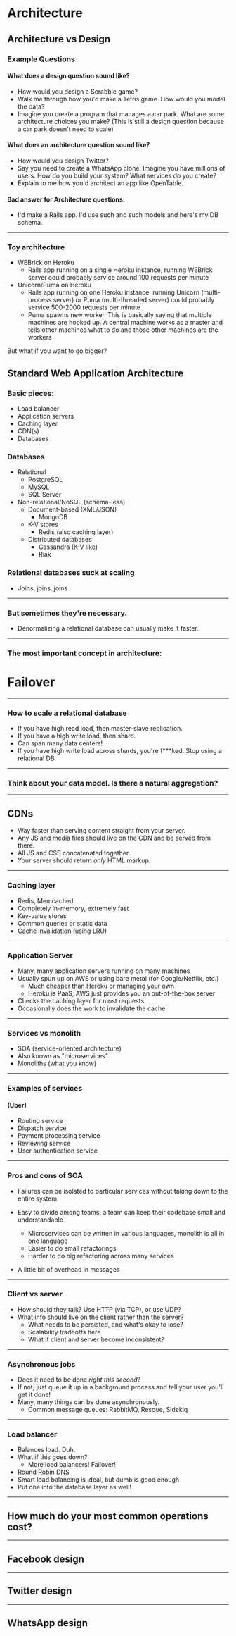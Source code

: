 # Architecture

## Architecture vs Design
### Example Questions
#### What does a design question sound like?
* How would you design a Scrabble game?
* Walk me through how you'd make a Tetris game. How would you model the data?
* Imagine you create a program that manages a car park. What are some architecture choices you make? (This is still a design question because a car park doesn't need to scale)

#### What does an architecture question sound like?
* How would you design Twitter?
* Say you need to create a WhatsApp clone. Imagine you have millions of users. How do you build your system? What services do you create?
* Explain to me how you'd architect an app like OpenTable.

#### Bad answer for Architecture questions:

* I'd make a Rails app. I'd use such and such models and here's my DB schema.
---
### Toy architecture
* WEBrick on Heroku
  * Rails app running on a single Heroku instance, running WEBrick server could
  probably service around 100 requests per minute
* Unicorn/Puma on Heroku
  * Rails app running on one Heroku instance, running Unicorn (multi-process server) or Puma (multi-threaded server) could probably service 500-2000 requests per minute
  * Puma spawns new worker. This is basically saying that multiple machines are hooked up.
  A central machine works as a master and tells other machines what to do and those other
  machines are the workers

But what if you want to go bigger?

## Standard Web Application Architecture
### Basic pieces:
* Load balancer
* Application servers
* Caching layer
* CDN(s)
* Databases

### Databases
* Relational
  * PostgreSQL
  * MySQL
  * SQL Server
* Non-relational/NoSQL (schema-less)
  * Document-based (XML/JSON)
    * MongoDB
  * K-V stores
    * Redis (also caching layer)
  * Distributed databases
    * Cassandra (K-V like)
    * Riak

### Relational databases suck at scaling
* Joins, joins, joins

---
### But sometimes they're necessary.
* Denormalizing a relational database can usually make it faster.

---
### The most important concept in architecture:
# Failover

---
### How to scale a relational database
* If you have high read load, then master-slave replication.
* If you have a high write load, then shard.
* Can span many data centers!
* If you have high write load across shards, you're f***ked. Stop using a relational DB.


---
### Think about your data model. Is there a natural aggregation?

---
## CDNs
* Way faster than serving content straight from your server.
* Any JS and media files should live on the CDN and be served from there.
* All JS and CSS concatenated together.
* Your server should return *only* HTML markup.

---
### Caching layer
* Redis, Memcached
* Completely in-memory, extremely fast
* Key-value stores
* Common queries or static data
* Cache invalidation (using LRU)

---
### Application Server
* Many, many application servers running on many machines
* Usually spun up on AWS or using bare metal (for Google/Netflix, etc.)
  * Much cheaper than Heroku or managing your own
  * Heroku is PaaS, AWS just provides you an out-of-the-box server
* Checks the caching layer for most requests
* Occasionally does the work to invalidate the cache

---
### Services vs monolith
* SOA (service-oriented architecture)
* Also known as "microservices"
* Monoliths (what you know)

---
### Examples of services
#### (Uber)
* Routing service
* Dispatch service
* Payment processing service
* Reviewing service
* User authentication service

---
### Pros and cons of SOA
* Failures can be isolated to particular services without taking down to the entire system

* Easy to divide among teams, a team can keep their codebase small and understandable
    * Microservices can be written in various languages, monolith is all in one language
    * Easier to do small refactorings
    * Harder to do big refactoring across many services

* A little bit of overhead in messages

---
### Client vs server
* How should they talk? Use HTTP (via TCP), or use UDP?
* What info should live on the client rather than the server?
    * What needs to be persisted, and what's okay to lose?
    * Scalability tradeoffs here
    * What if client and server become inconsistent?

---
### Asynchronous jobs
* Does it need to be done *right this second*?
* If not, just queue it up in a background process and tell your user you'll get it done!
* Many, many things can be done asynchronously.
    * Common message queues: RabbitMQ, Resque, Sidekiq

---
### Load balancer
* Balances load. Duh.
* What if this goes down?
    * More load balancers! Failover!
* Round Robin DNS
* Smart load balancing is ideal, but dumb is good enough
* Put one into the database layer as well!

---
## How much do your most common operations cost?
---
## Facebook design
---
## Twitter design
---
## WhatsApp design
